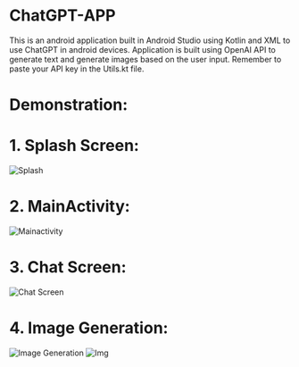 # ChatGPT-APP
This is an android application built in Android Studio using Kotlin and XML to use ChatGPT in android devices.
Application is built using OpenAI API to generate text and generate images based on the user input.
Remember to paste your API key in the Utils.kt file.

# Demonstration:

# 1. Splash Screen:
![Splash](https://github.com/Projects-Shobhit/ChatGPT-APP/assets/75949429/b2b09c6d-2195-422b-9b45-5950bd5088db)

# 2. MainActivity:
![Mainactivity](https://github.com/Projects-Shobhit/ChatGPT-APP/assets/75949429/d1bddd3e-2960-4125-a6c4-92370cabff4c)

# 3. Chat Screen:
![Chat Screen](https://github.com/Projects-Shobhit/ChatGPT-APP/assets/75949429/346c8857-0519-4be7-9dc7-72532a479b9f)

# 4. Image Generation:
![Image Generation](https://github.com/Projects-Shobhit/ChatGPT-APP/assets/75949429/36359c7a-4233-44cd-8608-5e590f82ec25)
![Img](https://github.com/Projects-Shobhit/ChatGPT-APP/assets/75949429/5be46720-0558-49ca-a96c-cb1bbdb34421)




